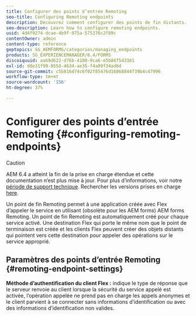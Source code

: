 ```yaml
---
title: Configurer des points d’entrée Remoting
seo-title: Configuring Remoting endpoints
description: Découvrez comment configurer des points de fin distants.
seo-description: Learn how to configure remoting endpoints.
uuid: 4d4f9274-dcae-4b9f-975a-575376c2f89c
contentOwner: admin
content-type: reference
geptopics: SG_AEMFORMS/categories/managing_endpoints
products: SG_EXPERIENCEMANAGER/6.4/FORMS
discoiquuid: aab9d622-d76b-4100-9ca6-e5b86f543381
exl-id: d8e31f99-0558-4634-ae35-f4a09f34ad6d
source-git-commit: c5b816d74c6f02f85476d16868844f39b4c47996
workflow-type: tm+mt
source-wordcount: '156'
ht-degree: 37%

---
```


# Configurer des points d’entrée Remoting {#configuring-remoting-endpoints}

>[!CAUTION]
>
>AEM 6.4 a atteint la fin de la prise en charge étendue et cette documentation n’est plus mise à jour. Pour plus d’informations, voir notre [période de support technique](https://helpx.adobe.com/fr/support/programs/eol-matrix.html). Rechercher les versions prises en charge [here](https://experienceleague.adobe.com/docs/?lang=fr).

Un point de fin Remoting permet à une application créée avec Flex d’appeler le service en utilisant (obsolète pour les AEM forms) AEM forms Remoting. Un point de fin Remoting est automatiquement créé pour chaque service activé. Une destination Flex qui porte le même nom que le point de terminaison est créée et les clients Flex peuvent créer des objets distants qui pointent vers cette destination pour appeler des opérations sur le service approprié.

## Paramètres des points d’entrée Remoting {#remoting-endpoint-settings}

**Méthode d’authentification du client Flex :** indique le type de réponse que le serveur renvoie au client lorsque la sécurité du service appelé est activée, l’opération appelée ne prend pas en charge les appels anonymes et le client parvient à se connecter sans informations d’identification ou avec des informations d’identification non valides.
